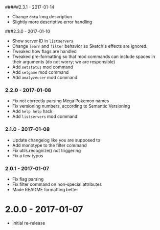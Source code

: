 #####2.3.1 - 2017-01-14
 * Change `data` long description
 * Slightly more descriptive error handling

###2.3.0 - 2017-01-10
 * Show server ID in `listservers`
 * Change `learn` and `filter` behavior so Sketch's effects are ignored.
 * Tweaked how flags are handled
 * Tweaked pre-formatting so that mod commands can include spaces in their arguments (do not worry; we are responsible)
 * Add `setstatus` mod command
 * Add `setgame` mod command
 * Add `analyzeuser` mod command

### 2.2.0 - 2017-01-08
 * Fix not correctly parsing Mega Pokemon names
 * Fix versioning numbers, according to Semantic Versioning
 * Add `help help` hack
 * Add `listservers` mod command

### 2.1.0 - 2017-01-08
 * Update changelog like you are supposed to
 * Add monotype to the filter command
 * Fix utils.recognize() not triggering
 * Fix a few typos

### 2.0.1 - 2017-01-07
 * Fix flag parsing
 * Fix filter command on non-special attributes
 * Made README formatting better

# 2.0.0 - 2017-01-07
 * Initial re-release